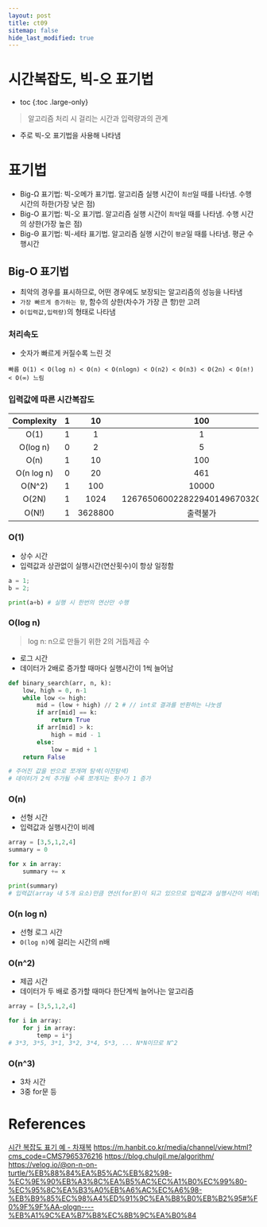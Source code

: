 ```yaml
---
layout: post
title: ct09
sitemap: false
hide_last_modified: true
---
```

# 시간복잡도, 빅-오 표기법

* toc
{:toc .large-only}

> 알고리즘 처리 시 걸리는 시간과 입력량과의 관계

- 주로 빅-오 표기법을 사용해 나타냄

# 표기법

- Big-Ω 표기법: 빅-오메가 표기법. 알고리즘 실행 시간이 ```최선```일 때를 나타냄. 수행 시간의 하한(가장 낮은 점)
- Big-O 표기법: 빅-오 표기법. 알고리즘 실행 시간이 ```최악```일 때를 나타냄. 수행 시간의 상한(가장 높은 점)
- Big-Θ 표기법: 빅-세타 표기법. 알고리즘 실행 시간이 ```평균```일 때를 나타냄. 평균 수행시간

## Big-O 표기법

- 최악의 경우를 표시하므로, 어떤 경우에도 보장되는 알고리즘의 성능을 나타냄
- ```가장 빠르게 증가하는 항```, 함수의 상한(차수가 가장 큰 항)만 고려
- ```O(입력값,입력량)```의 형태로 나타냄

### 처리속도

- 숫자가 빠르게 커질수록 느린 것

```
빠름 O(1) < O(log n) < O(n) < O(nlogn) < O(n2) < O(n3) < O(2n) < O(n!) < O(∞) 느림
```

### 입력값에 따른 시간복잡도

|Complexity|1|10|100|
|:--:|:--:|:--:|:--:|
|O(1)|1|1|1|
|O(log n)|0|2|5|
|O(n)|1|10|100|
|O(n log n)|0|20|461|
|O(N^2)|1|100|10000|
|O(2N)|1|1024|1267650600228229401496703205376|
|O(N!)|1|3628800|출력불가|

### O(1)

- 상수 시간
- 입력값과 상관없이 실행시간(연산횟수)이 항상 일정함

```PYTHON
a = 1;
b = 2;

print(a+b) # 실행 시 한번의 연산만 수행
```

### O(log n)

> log n: n으로 만들기 위한 2의 거듭제곱 수

- 로그 시간
- 데이터가 2배로 증가할 때마다 실행시간이 1씩 늘어남

```PYTHON
def binary_search(arr, n, k):
    low, high = 0, n-1
    while low <= high:
        mid = (low + high) // 2 # // int로 결과를 반환하는 나눗셈
        if arr[mid] == k:
            return True
        if arr[mid] > k:
            high = mid - 1
        else:
            low = mid + 1
    return False

# 주어진 값을 반으로 쪼개며 탐색(이진탐색)
# 데이터가 2씩 추가될 수록 쪼개지는 횟수가 1 증가
```

### O(n)

- 선형 시간
- 입력값과 실행시간이 비례

```PYTHON
array = [3,5,1,2,4]
summary = 0

for x in array:
    summary += x

print(summary)
# 입력값(array 내 5개 요소)만큼 연산(for문)이 되고 있으므로 입력값과 실행시간이 비례함
```

### O(n log n)

- 선형 로그 시간
- ```O(log n)```에 걸리는 시간의 n배

### O(n^2)

- 제곱 시간
- 데이터가 두 배로 증가할 때마다 한단계씩 늘어나는 알고리즘

```PYTHON
array = [3,5,1,2,4]

for i in array:
    for j in array:
        temp = i*j
# 3*3, 3*5, 3*1, 3*2, 3*4, 5*3, ... N*N이므로 N^2
```

### O(n^3)

- 3차 시간
- 3중 for문 등

# References

[시간 복잡도 표기 예 - 차재복](http://www.ktword.co.kr/test/view/view.php?m_temp1=6146)
https://m.hanbit.co.kr/media/channel/view.html?cms_code=CMS7965376216
https://blog.chulgil.me/algorithm/
https://velog.io/@on-n-on-turtle/%EB%88%84%EA%B5%AC%EB%82%98-%EC%9E%90%EB%A3%8C%EA%B5%AC%EC%A1%B0%EC%99%80-%EC%95%8C%EA%B3%A0%EB%A6%AC%EC%A6%98-%EB%B9%85%EC%98%A4%ED%91%9C%EA%B8%B0%EB%B2%95#%F0%9F%9F%AA-ologn----%EB%A1%9C%EA%B7%B8%EC%8B%9C%EA%B0%84